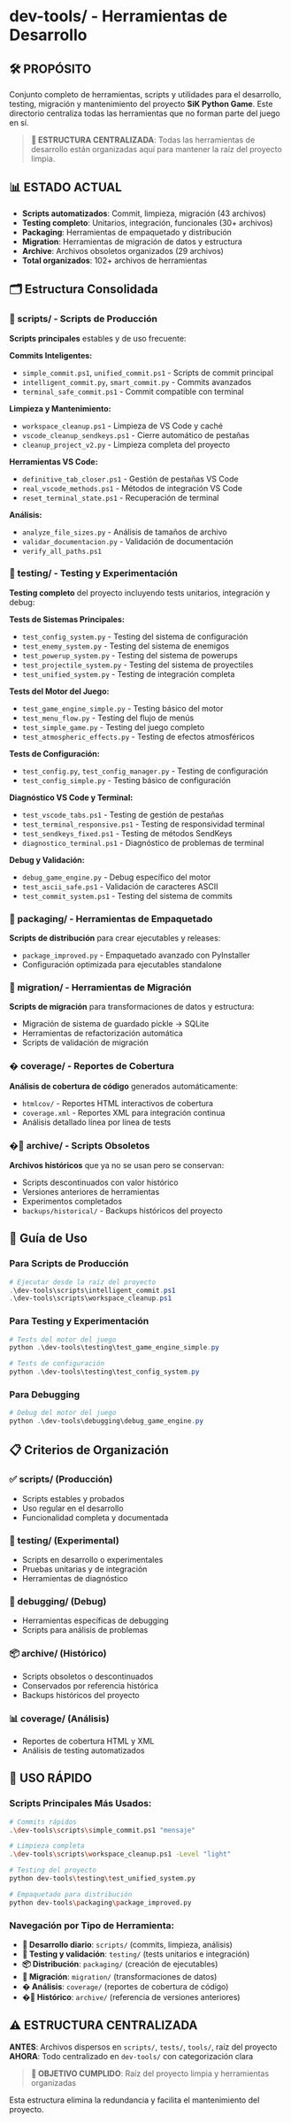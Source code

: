 # dev-tools/ - Herramientas de Desarrollo

## 🛠️ **PROPÓSITO**
Conjunto completo de herramientas, scripts y utilidades para el desarrollo, testing, migración y mantenimiento del proyecto **SiK Python Game**. Este directorio centraliza todas las herramientas que no forman parte del juego en sí.

> **🎯 ESTRUCTURA CENTRALIZADA**: Todas las herramientas de desarrollo están organizadas aquí para mantener la raíz del proyecto limpia.

## 📊 **ESTADO ACTUAL**
- **Scripts automatizados**: Commit, limpieza, migración (43 archivos)
- **Testing completo**: Unitarios, integración, funcionales (30+ archivos)
- **Packaging**: Herramientas de empaquetado y distribución
- **Migration**: Herramientas de migración de datos y estructura
- **Archive**: Archivos obsoletos organizados (29 archivos)
- **Total organizados**: 102+ archivos de herramientas

## 🗂️ Estructura Consolidada

### 📁 scripts/ - Scripts de Producción
**Scripts principales** estables y de uso frecuente:

**Commits Inteligentes:**
- `simple_commit.ps1`, `unified_commit.ps1` - Scripts de commit principal
- `intelligent_commit.py`, `smart_commit.py` - Commits avanzados
- `terminal_safe_commit.ps1` - Commit compatible con terminal

**Limpieza y Mantenimiento:**
- `workspace_cleanup.ps1` - Limpieza de VS Code y caché
- `vscode_cleanup_sendkeys.ps1` - Cierre automático de pestañas
- `cleanup_project_v2.py` - Limpieza completa del proyecto

**Herramientas VS Code:**
- `definitive_tab_closer.ps1` - Gestión de pestañas VS Code
- `real_vscode_methods.ps1` - Métodos de integración VS Code
- `reset_terminal_state.ps1` - Recuperación de terminal

**Análisis:**
- `analyze_file_sizes.py` - Análisis de tamaños de archivo
- `validar_documentacion.py` - Validación de documentación
- `verify_all_paths.ps1`

### 📁 testing/ - Testing y Experimentación
**Testing completo** del proyecto incluyendo tests unitarios, integración y debug:

**Tests de Sistemas Principales:**
- `test_config_system.py` - Testing del sistema de configuración
- `test_enemy_system.py` - Testing del sistema de enemigos
- `test_powerup_system.py` - Testing del sistema de powerups
- `test_projectile_system.py` - Testing del sistema de proyectiles
- `test_unified_system.py` - Testing de integración completa

**Tests del Motor del Juego:**
- `test_game_engine_simple.py` - Testing básico del motor
- `test_menu_flow.py` - Testing del flujo de menús
- `test_simple_game.py` - Testing del juego completo
- `test_atmospheric_effects.py` - Testing de efectos atmosféricos

**Tests de Configuración:**
- `test_config.py`, `test_config_manager.py` - Testing de configuración
- `test_config_simple.py` - Testing básico de configuración

**Diagnóstico VS Code y Terminal:**
- `test_vscode_tabs.ps1` - Testing de gestión de pestañas
- `test_terminal_responsive.ps1` - Testing de responsividad terminal
- `test_sendkeys_fixed.ps1` - Testing de métodos SendKeys
- `diagnostico_terminal.ps1` - Diagnóstico de problemas de terminal

**Debug y Validación:**
- `debug_game_engine.py` - Debug específico del motor
- `test_ascii_safe.ps1` - Validación de caracteres ASCII
- `test_commit_system.ps1` - Testing del sistema de commits

### 📁 packaging/ - Herramientas de Empaquetado
**Scripts de distribución** para crear ejecutables y releases:
- `package_improved.py` - Empaquetado avanzado con PyInstaller
- Configuración optimizada para ejecutables standalone

### 📁 migration/ - Herramientas de Migración
**Scripts de migración** para transformaciones de datos y estructura:
- Migración de sistema de guardado pickle → SQLite
- Herramientas de refactorización automática
- Scripts de validación de migración

### � coverage/ - Reportes de Cobertura
**Análisis de cobertura de código** generados automáticamente:
- `htmlcov/` - Reportes HTML interactivos de cobertura
- `coverage.xml` - Reportes XML para integración continua
- Análisis detallado línea por línea de tests

### �📁 archive/ - Scripts Obsoletos
**Archivos históricos** que ya no se usan pero se conservan:
- Scripts descontinuados con valor histórico
- Versiones anteriores de herramientas
- Experimentos completados
- `backups/historical/` - Backups históricos del proyecto

## 🚀 Guía de Uso

### Para Scripts de Producción
```powershell
# Ejecutar desde la raíz del proyecto
.\dev-tools\scripts\intelligent_commit.ps1
.\dev-tools\scripts\workspace_cleanup.ps1
```

### Para Testing y Experimentación
```powershell
# Tests del motor del juego
python .\dev-tools\testing\test_game_engine_simple.py

# Tests de configuración
python .\dev-tools\testing\test_config_system.py
```

### Para Debugging
```powershell
# Debug del motor del juego
python .\dev-tools\debugging\debug_game_engine.py
```

## 📋 Criterios de Organización

### ✅ scripts/ (Producción)
- Scripts estables y probados
- Uso regular en el desarrollo
- Funcionalidad completa y documentada

### 🧪 testing/ (Experimental)
- Scripts en desarrollo o experimentales
- Pruebas unitarias y de integración
- Herramientas de diagnóstico

### 🐛 debugging/ (Debug)
- Herramientas específicas de debugging
- Scripts para análisis de problemas

### 📦 archive/ (Histórico)
- Scripts obsoletos o descontinuados
- Conservados por referencia histórica
- Backups históricos del proyecto

### 📊 coverage/ (Análisis)
- Reportes de cobertura HTML y XML
- Análisis de testing automatizados

## 🎯 **USO RÁPIDO**

### Scripts Principales Más Usados:
```bash
# Commits rápidos
.\dev-tools\scripts\simple_commit.ps1 "mensaje"

# Limpieza completa
.\dev-tools\scripts\workspace_cleanup.ps1 -Level "light"

# Testing del proyecto
python dev-tools\testing\test_unified_system.py

# Empaquetado para distribución
python dev-tools\packaging\package_improved.py
```

### Navegación por Tipo de Herramienta:
- **🔨 Desarrollo diario**: `scripts/` (commits, limpieza, análisis)
- **🧪 Testing y validación**: `testing/` (tests unitarios e integración)
- **📦 Distribución**: `packaging/` (creación de ejecutables)
- **🔄 Migración**: `migration/` (transformaciones de datos)
- **� Análisis**: `coverage/` (reportes de cobertura de código)
- **�📁 Histórico**: `archive/` (referencia de versiones anteriores)

## ⚠️ **ESTRUCTURA CENTRALIZADA**

**ANTES**: Archivos dispersos en `scripts/`, `tests/`, `tools/`, raíz del proyecto
**AHORA**: Todo centralizado en `dev-tools/` con categorización clara

> **🎯 OBJETIVO CUMPLIDO**: Raíz del proyecto limpia y herramientas organizadas

Esta estructura elimina la redundancia y facilita el mantenimiento del proyecto.
